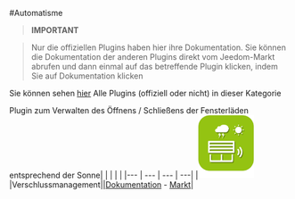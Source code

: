 
#Automatisme


>**IMPORTANT**

>Nur die offiziellen Plugins haben hier ihre Dokumentation. Sie können die Dokumentation der anderen Plugins direkt vom Jeedom-Markt abrufen und dann einmal auf das betreffende Plugin klicken, indem Sie auf Dokumentation klicken


Sie können sehen [hier](https://market.jeedom.com/index.php?v=d&p=market&type=plugin&categorie=automatisation) Alle Plugins (offiziell oder nicht) in dieser Kategorie

Plugin zum Verwalten des Öffnens / Schließens der Fensterläden entsprechend der Sonne| | | | |
|--- | --- | --- | ---|
|<img src="sunshutter/sunshutter_icon.png" width="100" />|Verschlussmanagement||[Dokumentation](sunshutter/index.md) - [Markt](https://market.jeedom.com/index.php?v=d&p=market_display&id=3793)|
